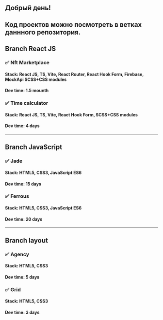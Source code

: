 ## Добрый день! 
## Код проектов можно посмотреть в ветках даннного репозитория.

## Branch React JS
### ✅ Nft Marketplace
#### Stack: React JS, TS, Vite, React Router, React Hook Form, Firebase, MockApi SCSS+CSS modules 
#### Dev time: 1.5 mounth

### ✅ Time calculator
#### Stack: React JS, TS, Vite, React Hook Form, SCSS+CSS modules
#### Dev time: 4 days

---

## Branch JavaScript
### ✅ Jade
#### Stack: HTML5, CSS3, JavaScript ES6
#### Dev time: 15 days

### ✅ Ferrous
#### Stack: HTML5, CSS3, JavaScript ES6
#### Dev time: 20 days

---

## Branch layout
### ✅ Agency
#### Stack: HTML5, CSS3
#### Dev time: 5 days

### ✅ Grid
#### Stack: HTML5, CSS3
#### Dev time: 3 days


 














